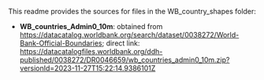 This readme provides the sources for files in the WB_country_shapes folder:

* **WB_countries_Admin0_10m**: obtained from https://datacatalog.worldbank.org/search/dataset/0038272/World-Bank-Official-Boundaries; direct link: https://datacatalogfiles.worldbank.org/ddh-published/0038272/DR0046659/wb_countries_admin0_10m.zip?versionId=2023-11-27T15:22:14.9386101Z 